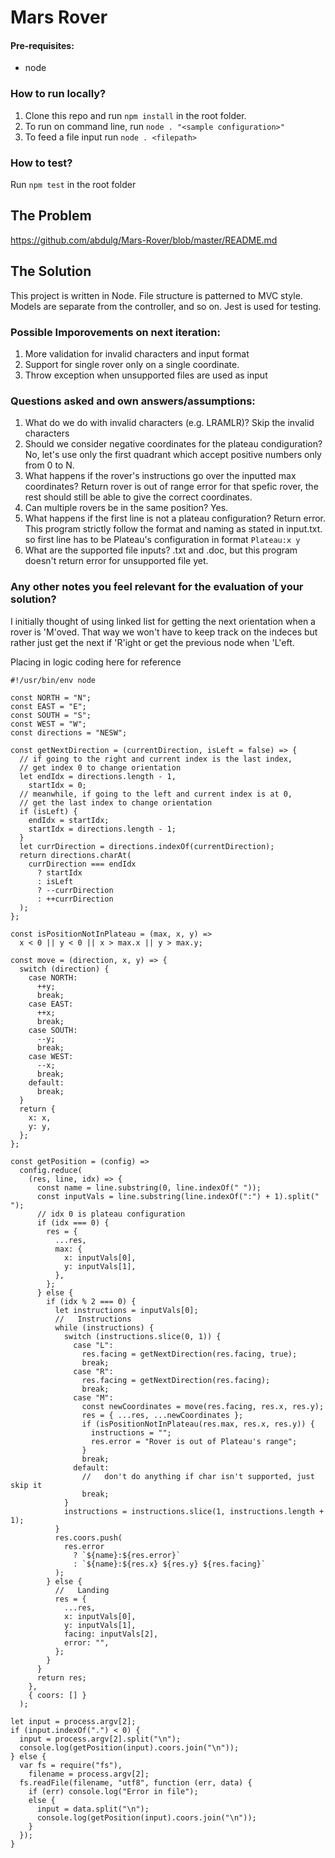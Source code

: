 # Mars Rover

#### Pre-requisites:

- node

### How to run locally?

1. Clone this repo and run `npm install` in the root folder.
2. To run on command line, run `node . "<sample configuration>"`
3. To feed a file input run `node . <filepath>`

### How to test?

Run `npm test` in the root folder

## The Problem

https://github.com/abdulg/Mars-Rover/blob/master/README.md

## The Solution

This project is written in Node. File structure is patterned to MVC style. Models are separate from the controller, and so on. Jest is used for testing.

### Possible Imporovements on next iteration:

1. More validation for invalid characters and input format
2. Support for single rover only on a single coordinate.
3. Throw exception when unsupported files are used as input

### Questions asked and own answers/assumptions:

1. What do we do with invalid characters (e.g. LRAMLR)?
   Skip the invalid characters
2. Should we consider negative coordinates for the plateau condiguration?
   No, let's use only the first quadrant which accept positive numbers only from 0 to N.
3. What happens if the rover's instructions go over the inputted max coordinates?
   Return rover is out of range error for that spefic rover, the rest should still be able to give the correct coordinates.
4. Can multiple rovers be in the same position?
   Yes.
5. What happens if the first line is not a plateau configuration?
   Return error. This program strictly follow the format and naming as stated in input.txt. so first line has to be Plateau's configuration in format `Plateau:x y`
6. What are the supported file inputs?
   .txt and .doc, but this program doesn't return error for unsupported file yet.

### Any other notes you feel relevant for the evaluation of your solution?

I initially thought of using linked list for getting the next orientation when a rover is 'M'oved. That way we won't have to keep track on the indeces but rather just get the next if 'R'ight or get the previous node when 'L'eft.

Placing in logic coding here for reference

```
#!/usr/bin/env node

const NORTH = "N";
const EAST = "E";
const SOUTH = "S";
const WEST = "W";
const directions = "NESW";

const getNextDirection = (currentDirection, isLeft = false) => {
  // if going to the right and current index is the last index,
  // get index 0 to change orientation
  let endIdx = directions.length - 1,
    startIdx = 0;
  // meanwhile, if going to the left and current index is at 0,
  // get the last index to change orientation
  if (isLeft) {
    endIdx = startIdx;
    startIdx = directions.length - 1;
  }
  let currDirection = directions.indexOf(currentDirection);
  return directions.charAt(
    currDirection === endIdx
      ? startIdx
      : isLeft
      ? --currDirection
      : ++currDirection
  );
};

const isPositionNotInPlateau = (max, x, y) =>
  x < 0 || y < 0 || x > max.x || y > max.y;

const move = (direction, x, y) => {
  switch (direction) {
    case NORTH:
      ++y;
      break;
    case EAST:
      ++x;
      break;
    case SOUTH:
      --y;
      break;
    case WEST:
      --x;
      break;
    default:
      break;
  }
  return {
    x: x,
    y: y,
  };
};

const getPosition = (config) =>
  config.reduce(
    (res, line, idx) => {
      const name = line.substring(0, line.indexOf(" "));
      const inputVals = line.substring(line.indexOf(":") + 1).split(" ");
      // idx 0 is plateau configuration
      if (idx === 0) {
        res = {
          ...res,
          max: {
            x: inputVals[0],
            y: inputVals[1],
          },
        };
      } else {
        if (idx % 2 === 0) {
          let instructions = inputVals[0];
          //   Instructions
          while (instructions) {
            switch (instructions.slice(0, 1)) {
              case "L":
                res.facing = getNextDirection(res.facing, true);
                break;
              case "R":
                res.facing = getNextDirection(res.facing);
                break;
              case "M":
                const newCoordinates = move(res.facing, res.x, res.y);
                res = { ...res, ...newCoordinates };
                if (isPositionNotInPlateau(res.max, res.x, res.y)) {
                  instructions = "";
                  res.error = "Rover is out of Plateau's range";
                }
                break;
              default:
                //   don't do anything if char isn't supported, just skip it
                break;
            }
            instructions = instructions.slice(1, instructions.length + 1);
          }
          res.coors.push(
            res.error
              ? `${name}:${res.error}`
              : `${name}:${res.x} ${res.y} ${res.facing}`
          );
        } else {
          //   Landing
          res = {
            ...res,
            x: inputVals[0],
            y: inputVals[1],
            facing: inputVals[2],
            error: "",
          };
        }
      }
      return res;
    },
    { coors: [] }
  );

let input = process.argv[2];
if (input.indexOf(".") < 0) {
  input = process.argv[2].split("\n");
  console.log(getPosition(input).coors.join("\n"));
} else {
  var fs = require("fs"),
    filename = process.argv[2];
  fs.readFile(filename, "utf8", function (err, data) {
    if (err) console.log("Error in file");
    else {
      input = data.split("\n");
      console.log(getPosition(input).coors.join("\n"));
    }
  });
}
```
